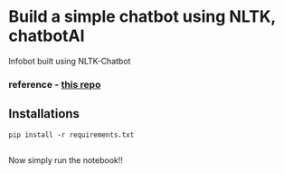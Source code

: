 # Build a simple chatbot using NLTK, chatbotAI
Infobot built using NLTK-Chatbot

### reference - [this repo](https://github.com/ahmadfaizalbh/Meetup-Resources)

## Installations
```
pip install -r requirements.txt
```
##

Now simply run the notebook!!
